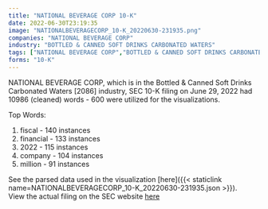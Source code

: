 ```yaml
---
title: "NATIONAL BEVERAGE CORP 10-K"
date: 2022-06-30T23:19:35
image: "NATIONALBEVERAGECORP_10-K_20220630-231935.png"
companies: "NATIONAL BEVERAGE CORP"
industry: "BOTTLED & CANNED SOFT DRINKS CARBONATED WATERS"
tags: ["NATIONAL BEVERAGE CORP","BOTTLED & CANNED SOFT DRINKS CARBONATED WATERS","06-29-2022","10-K"]
forms: "10-K"
---
```

NATIONAL BEVERAGE CORP, which is in the Bottled & Canned Soft Drinks Carbonated Waters [2086] industry, SEC 10-K filing on June 29, 2022 had 10986 (cleaned) words - 600 were utilized for the visualizations.

Top Words:
1. fiscal - 140 instances
2. financial - 133 instances
3. 2022 - 115 instances
4. company - 104 instances
5. million - 91 instances


See the parsed data used in the visualization [here]({{< staticlink name=NATIONALBEVERAGECORP_10-K_20220630-231935.json >}}).  
View the actual filing on the SEC website [here](https://www.sec.gov/Archives/edgar/data/69891/0001437749-22-016173.txt)